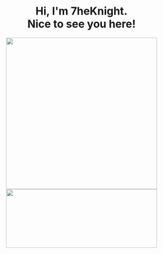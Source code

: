 <h1 align=center>Hi, I'm 7heKnight.<br>Nice to see you here!</h1>
<p align=center>
  <kbd><img width=400 src="https://github-readme-stats.vercel.app/api?username=7heknight&bg_color=00000000&text_color=58a6ff&hide_border=true&disable_animations=true&include_all_commits=true"><img height=155 width=400 src="https://github-readme-stats.vercel.app/api/top-langs/?username=7heknight&layout=compact&langs_count=10&bg_color=00000000&text_color=58a6ff&hide_border=true&disable_animations=true&card_width=485&line_height=35" /></kbd>
</p>

<p align=center>
<a href="https://www.facebook.com/7h3knight/"<img src="https://img.shields.io/badge/Facebook--_.svg?style=social&logo=facebook" alt="Facebook@7h3knight></a>
<a href="https://www.linkedin.com/in/7heknight/"<img src="https://img.shields.io/badge/LinkedIn--_.svg?style=social&logo=linkedin" alt="LinkedIn@7heknight"></a>
<a href="https://github.com/7heKnight/"<img src="https://img.shields.io/badge/About--_.svg?style=about" alt="About"></a>
</p>
